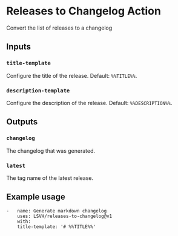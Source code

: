 # Releases to Changelog Action
Convert the list of releases to a changelog

## Inputs

### `title-template`
Configure the title of the release. Default: `%%TITLE%%`.

### `description-template`
Configure the description of the release. Default: `%%DESCRIPTION%%`.

## Outputs

### `changelog`

The changelog that was generated.

### `latest`

The tag name of the latest release.

## Example usage

```
-   name: Generate markdown changelog 
    uses: LSVH/releases-to-changelog@v1
    with:
    title-template: '# %%TITLE%%'
```
